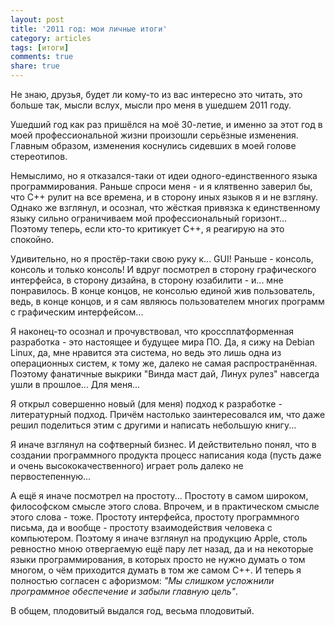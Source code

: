 ```yaml
---
layout: post
title: '2011 год: мои личные итоги'
category: articles
tags: [итоги]
comments: true
share: true
---
```

Не знаю, друзья, будет ли кому-то из вас интересно это читать, это больше так, мысли вслух, мысли про меня в ушедшем 2011 году.

Ушедший год как раз пришёлся на моё 30-летие, и именно за этот год в моей профессиональной жизни произошли серьёзные изменения. Главным образом, изменения коснулись сидевших в моей голове стереотипов. 

Немыслимо, но я отказался-таки от идеи одного-единственного языка программирования. Раньше спроси меня - и я клятвенно заверил бы, что C++ рулит на все времена, и в сторону иных языков я и не взгляну. Однако же взглянул, и осознал, что жёсткая привязка к единственному языку сильно ограничиваем мой профессиональный горизонт... Поэтому теперь, если кто-то критикует C++, я реагирую на это спокойно.

Удивительно, но я простёр-таки свою руку к... GUI! Раньше - консоль, консоль и только консоль! И вдруг посмотрел в сторону графического интерфейса, в сторону дизайна, в сторону юзабилити - и... мне понравилось. В конце концов, не консолью единой жив пользователь, ведь, в конце концов, и я сам являюсь пользователем многих программ с графическим интерфейсом...

Я наконец-то осознал и прочувствовал, что кроссплатформенная разработка - это настоящее и будущее мира ПО. Да, я сижу на Debian Linux, да, мне нравится эта система, но ведь это лишь одна из операционных систем, к тому же, далеко не самая распространённая. Поэтому фанатичные выкрики "Винда маст дай, Линух рулез" навсегда ушли в прошлое... Для меня...

Я открыл совершенно новый (для меня) подход к разработке - литературный подход. Причём настолько заинтересовался им, что даже решил поделиться этим с другими и написать небольшую книгу...

Я иначе взглянул на софтверный бизнес. И действительно понял, что в создании программного продукта процесс написания кода (пусть даже и очень высококачественного) играет роль далеко не первостепенную...

А ещё я иначе посмотрел на простоту... Простоту в самом широком, философском смысле этого слова. Впрочем, и в практическом смысле этого слова - тоже. Простоту интерфейса, простоту программного письма, да и вообще - простоту взаимодействия человека с компьютером. Поэтому я иначе взглянул на продукцию Apple, столь ревностно мною отвергаемую ещё пару лет назад, да и на некоторые языки программирования, в которых просто не нужно думать о том многом, о чём приходится думать в том же самом C++. И теперь я полностью согласен с афоризмом: *"Мы слишком усложнили программное обеспечение и забыли главную цель"*.

В общем, плодовитый выдался год, весьма плодовитый.
